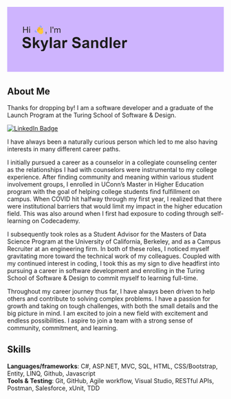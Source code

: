 ![image](https://github.com/skylarbsandler/skylarbsandler/blob/main/header.png)

## About Me
Thanks for dropping by! I am a software developer and a graduate of the Launch Program at the Turing School of Software & Design.

 <a href="https://www.linkedin.com/in/skylarbsandler/">
    <img src="https://img.shields.io/badge/LinkedIn-blue?style=for-the-badge&logo=linkedin&logoColor=white" alt="LinkedIn Badge"/>
  </a>

  I have always been a naturally curious person which led to me also having interests in many different career paths.

I initially pursued a career as a counselor in a collegiate counseling center as the relationships I had with counselors were instrumental to my college experience. 
After finding community and meaning within various student involvement groups, I enrolled in UConn’s Master in Higher Education program with the goal of helping college students find fulfillment on campus. When COVID hit halfway through my first year, I realized that there were institutional barriers that would limit my impact in the higher education field. This was also around when I first had exposure to coding through self-learning on Codecademy.

I subsequently took roles as a Student Advisor for the Masters of Data Science Program at the University of California, Berkeley, and as a Campus Recruiter at an engineering firm. 
In both of these roles, I noticed myself gravitating more toward the technical work of my colleagues. Coupled with my continued interest in coding, I took this as my sign to dive headfirst into pursuing a career in software development and enrolling in the Turing School of Software & Design to commit myself to learning full-time. 

Throughout my career journey thus far, I have always been driven to help others and contribute to solving complex problems. I have a passion for growth and taking on tough challenges, with both the small details and the big picture in mind. 
I am excited to join a new field with excitement and endless possibilities. I aspire to join a team with a strong sense of community, commitment, and learning.

## Skills
**Languages/frameworks**: C#, ASP.NET, MVC, SQL, HTML, CSS/Bootstrap, Entity, LINQ, Github, Javascript <br>
**Tools & Testing**: Git, GitHub, Agile workflow, Visual Studio, RESTful APIs, Postman, Salesforce, xUnit, TDD
